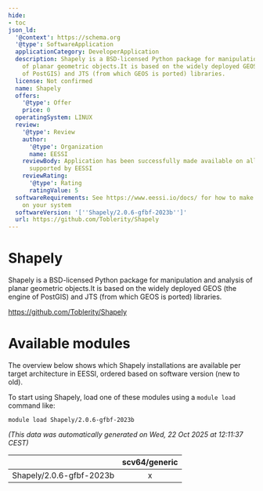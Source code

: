 ```yaml
---
hide:
- toc
json_ld:
  '@context': https://schema.org
  '@type': SoftwareApplication
  applicationCategory: DeveloperApplication
  description: Shapely is a BSD-licensed Python package for manipulation and analysis
    of planar geometric objects.It is based on the widely deployed GEOS (the engine
    of PostGIS) and JTS (from which GEOS is ported) libraries.
  license: Not confirmed
  name: Shapely
  offers:
    '@type': Offer
    price: 0
  operatingSystem: LINUX
  review:
    '@type': Review
    author:
      '@type': Organization
      name: EESSI
    reviewBody: Application has been successfully made available on all architectures
      supported by EESSI
    reviewRating:
      '@type': Rating
      ratingValue: 5
  softwareRequirements: See https://www.eessi.io/docs/ for how to make EESSI available
    on your system
  softwareVersion: '[''Shapely/2.0.6-gfbf-2023b'']'
  url: https://github.com/Toblerity/Shapely
---
```


Shapely
=======


Shapely is a BSD-licensed Python package for manipulation and analysis of planar geometric objects.It is based on the widely deployed GEOS (the engine of PostGIS) and JTS (from which GEOS is ported) libraries.

https://github.com/Toblerity/Shapely
# Available modules


The overview below shows which Shapely installations are available per target architecture in EESSI, ordered based on software version (new to old).

To start using Shapely, load one of these modules using a `module load` command like:

```shell
module load Shapely/2.0.6-gfbf-2023b
```

*(This data was automatically generated on Wed, 22 Oct 2025 at 12:11:37 CEST)*

| |scv64/generic|
| :---: | :---: |
|Shapely/2.0.6-gfbf-2023b|x|
